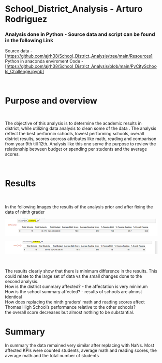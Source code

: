 # School_District_Analysis - Arturo Rodriguez
### Analysis done in Python - Source data and script can be found in the following Link
Source data - [https://github.com/ajrh38/School_District_Analysis/tree/main/Resources] <br />
Python in anaconda enviroment Code - [https://github.com/ajrh38/School_District_Analysis/blob/main/PyCitySchools_Challenge.ipynb]

<br />

# Purpose and overview # 

<br /> 

The objective of this analysis is to determine the academic results in district, while utilizing data analysis to clean some of the data . The analysis reflect the best performin schools, lowest performing schools, overall district results, scores accross attributes like math, reading and comparison from year 9th till 12th.
Analysis like this one serve the purpose to review the relationship between budget or spending per students and the average scores.



<br />

# Results # 

<br /> 

<br />
In the following Images the results of the analysis prior and after fixing the data of ninth grader <br />

![SchoolResuls](https://github.com/ajrh38/School_District_Analysis/blob/main/Resources/District%20Summary%20after.PNG?raw=true "")

![SchoolResuls](https://github.com/ajrh38/School_District_Analysis/blob/main/Resources/District%20Summary%20before.PNG?raw=true "")

<br />

The results clearly show that there is minimum difference in the results. This could relate to the large set of data vs the small changes done to the second analysis.
<br />
How is the district summary affected? - the affectation is very minimum
<br />
How is the school summary affected? - results of schools are almost identical
<br />
How does replacing the ninth graders’ math and reading scores affect Thomas High School’s performance relative to the other schools?
<br />
the overall score decreases but almost nothing to be substantial.

# Summary # 
In summary the data remained very similar after replacing with NaNs. Most affected KPIs were counted students, average math and reading scores, the average math and the total number of students
